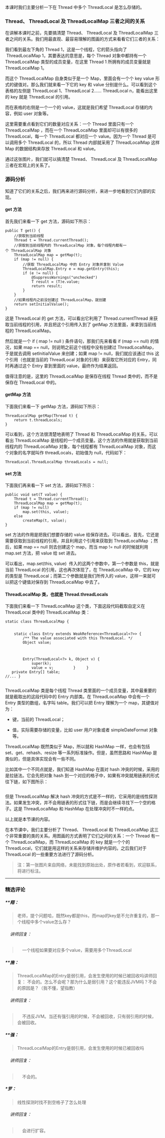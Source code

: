 <p data-nodeid="25634" class="">本课时我们主要分析一下在 Thread 中多个 ThreadLocal 是怎么存储的。</p>
<h3 data-nodeid="25635">Thread、 ThreadLocal 及 ThreadLocalMap 三者之间的关系</h3>
<p data-nodeid="25636">在讲解本课时之前，先要搞清楚 Thread、 ThreadLocal 及 ThreadLocalMap 三者之间的关系。我们用最直观、最容易理解的图画的方式来看看它们三者的关系：<br>
<img src="https://s0.lgstatic.com/i/image3/M01/67/E8/Cgq2xl5M5a6ADeCKAABC52ZxZCk238.png" alt="" data-nodeid="25680"></p>
<p data-nodeid="25637">我们看到最左下角的 Thread 1，这是一个线程，它的箭头指向了 &nbsp;ThreadLocalMap 1，其要表达的意思是，每个 Thread 对象中都持有一个 ThreadLocalMap 类型的成员变量，在这里 Thread 1 所拥有的成员变量就是 ThreadLocalMap 1。</p>
<p data-nodeid="25638">而这个 ThreadLocalMap 自身类似于是一个 Map，里面会有一个个 key value 形式的键值对。那么我们就来看一下它的 key 和 value 分别是什么。可以看到这个表格的左侧是 ThreadLocal 1、ThreadLocal 2…… ThreadLocal n，能看出这里的 key 就是 ThreadLocal 的引用。</p>
<p data-nodeid="25639">而在表格的右侧是一个一个的 value，这就是我们希望 ThreadLocal 存储的内容，例如 user 对象等。</p>
<p data-nodeid="25640">这里需要重点看到它们的数量对应关系：一个 Thread 里面只有一个ThreadLocalMap ，而在一个 ThreadLocalMap 里面却可以有很多的 ThreadLocal，每一个 ThreadLocal 都对应一个 value。因为一个 Thread 是可以调用多个 ThreadLocal 的，所以 Thread 内部就采用了 ThreadLocalMap 这样 Map 的数据结构来存放 ThreadLocal 和 value。</p>
<p data-nodeid="25641">通过这张图片，我们就可以搞清楚 Thread、 ThreadLocal 及 ThreadLocalMap 三者在宏观上的关系了。</p>
<h3 data-nodeid="25642">源码分析</h3>
<p data-nodeid="25643">知道了它们的关系之后，我们再来进行源码分析，来进一步地看到它们内部的实现。</p>
<h4 data-nodeid="25644">get 方法</h4>
<p data-nodeid="25645">首先我们来看一下 get 方法，源码如下所示：</p>
<pre class="lang-java" data-nodeid="25646"><code data-language="java"><span class="hljs-function"><span class="hljs-keyword">public</span>&nbsp;T&nbsp;<span class="hljs-title">get</span><span class="hljs-params">()</span>&nbsp;</span>{
&nbsp;&nbsp;&nbsp;&nbsp;<span class="hljs-comment">//获取到当前线程</span>
&nbsp;&nbsp;&nbsp;&nbsp;Thread&nbsp;t&nbsp;=&nbsp;Thread.currentThread();
&nbsp;&nbsp;&nbsp;&nbsp;<span class="hljs-comment">//获取到当前线程内的&nbsp;ThreadLocalMap&nbsp;对象，每个线程内都有一个&nbsp;ThreadLocalMap&nbsp;对象</span>
&nbsp;&nbsp;&nbsp;&nbsp;ThreadLocalMap&nbsp;map&nbsp;=&nbsp;getMap(t);
&nbsp;&nbsp;&nbsp;&nbsp;<span class="hljs-keyword">if</span>&nbsp;(map&nbsp;!=&nbsp;<span class="hljs-keyword">null</span>)&nbsp;{
&nbsp;&nbsp;&nbsp;&nbsp;&nbsp;&nbsp;&nbsp;&nbsp;<span class="hljs-comment">//获取&nbsp;ThreadLocalMap&nbsp;中的&nbsp;Entry&nbsp;对象并拿到&nbsp;Value</span>
&nbsp;&nbsp;&nbsp;&nbsp;&nbsp;&nbsp;&nbsp;&nbsp;ThreadLocalMap.Entry&nbsp;e&nbsp;=&nbsp;map.getEntry(<span class="hljs-keyword">this</span>);
&nbsp;&nbsp;&nbsp;&nbsp;&nbsp;&nbsp;&nbsp;&nbsp;<span class="hljs-keyword">if</span>&nbsp;(e&nbsp;!=&nbsp;<span class="hljs-keyword">null</span>)&nbsp;{
&nbsp;&nbsp;&nbsp;&nbsp;&nbsp;&nbsp;&nbsp;&nbsp;&nbsp;&nbsp;&nbsp;&nbsp;<span class="hljs-meta">@SuppressWarnings("unchecked")</span>
&nbsp;&nbsp;&nbsp;&nbsp;&nbsp;&nbsp;&nbsp;&nbsp;&nbsp;&nbsp;&nbsp;&nbsp;T&nbsp;result&nbsp;=&nbsp;(T)e.value;
&nbsp;&nbsp;&nbsp;&nbsp;&nbsp;&nbsp;&nbsp;&nbsp;&nbsp;&nbsp;&nbsp;&nbsp;<span class="hljs-keyword">return</span>&nbsp;result;
&nbsp;&nbsp;&nbsp;&nbsp;&nbsp;&nbsp;&nbsp;&nbsp;}
&nbsp;&nbsp;&nbsp;&nbsp;}
&nbsp;&nbsp;&nbsp;&nbsp;<span class="hljs-comment">//如果线程内之前没创建过&nbsp;ThreadLocalMap，就创建</span>
&nbsp;&nbsp;&nbsp;&nbsp;<span class="hljs-keyword">return</span>&nbsp;setInitialValue();
}
</code></pre>
<p data-nodeid="25647">这是 ThreadLocal 的 get 方法，可以看出它利用了 Thread.currentThread 来获取当前线程的引用，并且把这个引用传入到了 getMap 方法里面，来拿到当前线程的 ThreadLocalMap。</p>
<p data-nodeid="25648">然后就是一个 if ( map != null ) 条件语句，那我们先来看看 if (map == null) 的情况，如果 map == null，则说明之前这个线程中没有创建过 ThreadLocalMap，于是就去调用 setInitialValue 来创建；如果 map != null，我们就应该通过 this 这个引用（也就是当前的 ThreadLocal 对象的引用）来获取它所对应的 Entry，同时再通过这个 Entry 拿到里面的 value，最终作为结果返回。</p>
<p data-nodeid="25649">值得注意的是，这里的 ThreadLocalMap 是保存在线程 Thread 类中的，而不是保存在 ThreadLocal 中的。</p>
<h4 data-nodeid="25650">getMap 方法</h4>
<p data-nodeid="25651">下面我们来看一下 getMap 方法，源码如下所示：</p>
<pre class="lang-java" data-nodeid="25652"><code data-language="java"><span class="hljs-function">ThreadLocalMap&nbsp;<span class="hljs-title">getMap</span><span class="hljs-params">(Thread&nbsp;t)</span>&nbsp;</span>{
&nbsp;&nbsp;&nbsp;&nbsp;<span class="hljs-keyword">return</span>&nbsp;t.threadLocals;
}
</code></pre>
<p data-nodeid="25653">可以看到，这个方法很清楚地表明了 Thread 和 ThreadLocalMap 的关系，可以看出 ThreadLocalMap 是线程的一个成员变量。这个方法的作用就是获取到当前线程内的 ThreadLocalMap 对象，每个线程都有 ThreadLocalMap 对象，而这个对象的名字就叫作 threadLocals，初始值为 null，代码如下：</p>
<pre class="lang-java" data-nodeid="25654"><code data-language="java">ThreadLocal.ThreadLocalMap&nbsp;threadLocals&nbsp;=&nbsp;<span class="hljs-keyword">null</span>;
</code></pre>
<h4 data-nodeid="25655">set 方法</h4>
<p data-nodeid="25656">下面我们再来看一下 set 方法，源码如下所示：</p>
<pre class="lang-java" data-nodeid="25657"><code data-language="java"><span class="hljs-function"><span class="hljs-keyword">public</span>&nbsp;<span class="hljs-keyword">void</span>&nbsp;<span class="hljs-title">set</span><span class="hljs-params">(T&nbsp;value)</span>&nbsp;</span>{
&nbsp;&nbsp;&nbsp;&nbsp;Thread&nbsp;t&nbsp;=&nbsp;Thread.currentThread();
&nbsp;&nbsp;&nbsp;&nbsp;ThreadLocalMap&nbsp;map&nbsp;=&nbsp;getMap(t);
&nbsp;&nbsp;&nbsp;&nbsp;<span class="hljs-keyword">if</span>&nbsp;(map&nbsp;!=&nbsp;<span class="hljs-keyword">null</span>)
&nbsp;&nbsp;&nbsp;&nbsp;&nbsp;&nbsp;&nbsp;&nbsp;map.set(<span class="hljs-keyword">this</span>,&nbsp;value);
&nbsp;&nbsp;&nbsp;&nbsp;<span class="hljs-keyword">else</span>
&nbsp;&nbsp;&nbsp;&nbsp;&nbsp;&nbsp;&nbsp;&nbsp;createMap(t,&nbsp;value);
}
</code></pre>
<p data-nodeid="25658">set 方法的作用是把我们想要存储的 value 给保存进去。可以看出，首先，它还是需要获取到当前线程的引用，并且利用这个引用来获取到&nbsp;ThreadLocalMap ；然后，如果 map == null 则去创建这个 map，而当 map != null 的时候就利用 map.set 方法，把 value 给 set 进去。</p>
<p data-nodeid="25659">可以看出，map.set(this, value) &nbsp;传入的这两个参数中，第一个参数是 this，就是当前 ThreadLocal 的引用，这也再次体现了，在&nbsp;ThreadLocalMap 中，它的 key 的类型是&nbsp;ThreadLocal；而第二个参数就是我们所传入的 value，这样一来就可以把这个键值对保存到&nbsp;ThreadLocalMap 中去了。</p>
<h4 data-nodeid="25660">ThreadLocalMap 类，也就是 Thread.threadLocals</h4>
<p data-nodeid="25661">下面我们来看一下&nbsp;ThreadLocalMap 这个类，下面这段代码截取自定义在 ThreadLocal 类中的 ThreadLocalMap 类：</p>
<pre class="lang-java" data-nodeid="25662"><code data-language="java"><span class="hljs-keyword">static</span>&nbsp;<span class="hljs-class"><span class="hljs-keyword">class</span>&nbsp;<span class="hljs-title">ThreadLocalMap</span>&nbsp;</span>{

&nbsp;&nbsp;&nbsp;&nbsp;<span class="hljs-keyword">static</span>&nbsp;<span class="hljs-class"><span class="hljs-keyword">class</span>&nbsp;<span class="hljs-title">Entry</span>&nbsp;<span class="hljs-keyword">extends</span>&nbsp;<span class="hljs-title">WeakReference</span>&lt;<span class="hljs-title">ThreadLocal</span>&lt;?&gt;&gt;&nbsp;</span>{
&nbsp;&nbsp;&nbsp;&nbsp;&nbsp;&nbsp;&nbsp;&nbsp;<span class="hljs-comment">/**&nbsp;The&nbsp;value&nbsp;associated&nbsp;with&nbsp;this&nbsp;ThreadLocal.&nbsp;*/</span>
&nbsp;&nbsp;&nbsp;&nbsp;&nbsp;&nbsp;&nbsp;&nbsp;Object&nbsp;value;


&nbsp;&nbsp;&nbsp;&nbsp;&nbsp;&nbsp;&nbsp;&nbsp;Entry(ThreadLocal&lt;?&gt;&nbsp;k,&nbsp;Object&nbsp;v)&nbsp;{
&nbsp;&nbsp;&nbsp;&nbsp;&nbsp;&nbsp;&nbsp;&nbsp;&nbsp;&nbsp;&nbsp;&nbsp;<span class="hljs-keyword">super</span>(k);
&nbsp;&nbsp;&nbsp;&nbsp;&nbsp;&nbsp;&nbsp;&nbsp;&nbsp;&nbsp;&nbsp;&nbsp;value&nbsp;=&nbsp;v;
&nbsp;&nbsp;&nbsp;&nbsp;&nbsp;&nbsp;&nbsp;&nbsp;}
&nbsp;&nbsp;&nbsp;&nbsp;}
&nbsp;&nbsp;&nbsp;<span class="hljs-keyword">private</span>&nbsp;Entry[]&nbsp;table;
<span class="hljs-comment">//...</span>
}
</code></pre>
<p data-nodeid="25663">ThreadLocalMap 类是每个线程 Thread 类里面的一个成员变量，其中最重要的就是截取出的这段代码中的 Entry 内部类。在 ThreadLocalMap 中会有一个 Entry 类型的数组，名字叫 table。我们可以把 Entry 理解为一个 map，其键值对为：</p>
<ul data-nodeid="25664">
<li data-nodeid="25665">
<p data-nodeid="25666">键，当前的 ThreadLocal；</p>
</li>
<li data-nodeid="25667">
<p data-nodeid="25668">值，实际需要存储的变量，比如 user 用户对象或者 simpleDateFormat 对象等。</p>
</li>
</ul>
<p data-nodeid="25669">ThreadLocalMap 既然类似于 Map，所以就和 HashMap 一样，也会有包括 set、get、rehash、resize 等一系列标准操作。但是，虽然思路和 HashMap 是类似的，但是具体实现会有一些不同。</p>
<p data-nodeid="25670">比如其中一个不同点就是，我们知道 HashMap 在面对 hash 冲突的时候，采用的是拉链法。它会先把对象 hash 到一个对应的格子中，如果有冲突就用链表的形式往下链，如下图所示：</p>
<p data-nodeid="25671"><img src="https://s0.lgstatic.com/i/image3/M01/67/E8/CgpOIF5M5mqAPY_GAABqhQqH5zw536.png" alt="" data-nodeid="25714"></p>
<p data-nodeid="25672">但是 ThreadLocalMap 解决 hash 冲突的方式是不一样的，它采用的是线性探测法。如果发生冲突，并不会用链表的形式往下链，而是会继续寻找下一个空的格子。这是 ThreadLocalMap 和 HashMap 在处理冲突时不一样的点。</p>
<p data-nodeid="25673">以上就是本节课的内容。</p>
<p data-nodeid="25890">在本节课中，我们主要分析了 Thread、 ThreadLocal 和 ThreadLocalMap 这三个非常重要的类的关系。用图画的方式表明了它们之间的关系：一个 Thread 有一个 ThreadLocalMap，而 ThreadLocalMap 的 key 就是一个个的 ThreadLocal，它们就是用这样的关系来存储并维护内容的。之后我们对于 ThreadLocal 的一些重要方法进行了源码分析。</p>
<blockquote data-nodeid="28502">
<p data-nodeid="28503" class="te-preview-highlight">注：第一张图片来自网络，未能找到原始出处，原作者若看到，欢迎联系，将进行标注。</p>
</blockquote>

---

### 精选评论

##### **翔：
> 老师，提个问题哈，既然key都是this，而map的key是不允许重复的，那一个线程中多个value怎么存？

 ###### &nbsp;&nbsp;&nbsp; 讲师回复：
> &nbsp;&nbsp;&nbsp; 一个线程如果要对应多个value，需要用多个ThreadLocal

##### **施：
> ThreadLocalMap的Entry是弱引用，会发生使用的时候已被回收吗讲师回复： 不会的。怎么不会呢？那为什么是弱引用？这个能违反JVM吗？不会的原因是？（我不懂，望指教）

 ###### &nbsp;&nbsp;&nbsp; 讲师回复：
> &nbsp;&nbsp;&nbsp; 不违反JVM。当还有强引用的时候，不会被回收，只有弱引用的时候，会被回收。

##### **强：
> ThreadLocalMap的Entry是弱引用，会发生使用的时候已被回收吗

 ###### &nbsp;&nbsp;&nbsp; 讲师回复：
> &nbsp;&nbsp;&nbsp; 不会的。

##### *罗：
> 线性探测时找不到空格子了怎么处理

 ###### &nbsp;&nbsp;&nbsp; 讲师回复：
> &nbsp;&nbsp;&nbsp; 会进行扩容。

